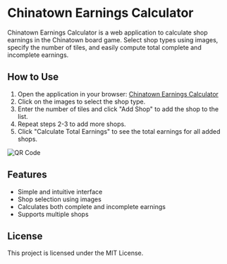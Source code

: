 # Chinatown Earnings Calculator

Chinatown Earnings Calculator is a web application to calculate shop earnings in the Chinatown board game. Select shop types using images, specify the number of tiles, and easily compute total complete and incomplete earnings.

## How to Use

1. Open the application in your browser: [Chinatown Earnings Calculator](https://koosh4.github.io/chinatown-earnings-calculator/)
2. Click on the images to select the shop type.
3. Enter the number of tiles and click "Add Shop" to add the shop to the list.
4. Repeat steps 2-3 to add more shops.
5. Click "Calculate Total Earnings" to see the total earnings for all added shops.

![QR Code](https://koosh4.github.io/chinatown-earnings-calculator/qr-code.png)

## Features

- Simple and intuitive interface
- Shop selection using images
- Calculates both complete and incomplete earnings
- Supports multiple shops

## License

This project is licensed under the MIT License.